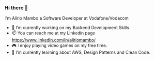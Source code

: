 ### Hi there 👋

I'm Alírio Mambo a Software Developer at Vodafone/Vodacom
- 🔭 I’m currently working on my Backend Development Skills
- 📫  You can reach me at my Linkedin page https://www.linkedin.com/in/aliriomambo/
- 🎮 I enjoy playing video games on my free time.
- 🌱 I’m currently learning about AWS, Design Patterns and Clean Code.

<!--
**aliriomambo/aliriomambo** is a ✨ _special_ ✨ repository because its `README.md` (this file) appears on your GitHub profile.

Here are some ideas to get you started:

- 🔭 I’m currently working on 
- 🌱 I’m currently learning ...
- 👯 I’m looking to collaborate on ...
- 🤔 I’m looking for help with ...
- 💬 Ask me about ...
- 📫 How to reach me: ...
- 😄 Pronouns: ...
- ⚡ Fun fact: ...
-->
